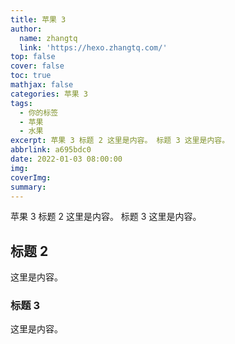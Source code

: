 ```yaml
---
title: 苹果 3
author:
  name: zhangtq
  link: 'https://hexo.zhangtq.com/'
top: false
cover: false
toc: true
mathjax: false
categories: 苹果 3
tags:
  - 你的标签
  - 苹果
  - 水果
excerpt: 苹果 3 标题 2 这里是内容。 标题 3 这里是内容。
abbrlink: a695bdc0
date: 2022-01-03 08:00:00
img:
coverImg:
summary:
---
```


<!--more--> 

苹果 3 标题 2 这里是内容。 标题 3 这里是内容。
<!-- more -->
## 标题 2

这里是内容。

### 标题 3

这里是内容。